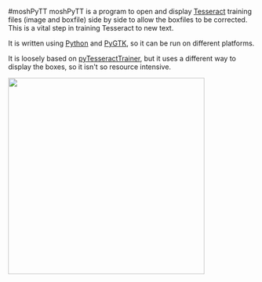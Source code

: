 #moshPyTT
moshPyTT is a program to open and display [Tesseract](http://code.google.com/p/tesseract-ocr/) training files (image and boxfile) side by side to allow the boxfiles to be corrected. This is a vital step in training Tesseract to new text.

It is written using [Python](http://python.org) and [PyGTK](http://pygtk.org), so it can be run on different platforms.

It is loosely based on [pyTesseractTrainer](https://github.com/BackupGGCode/pytesseracttrainer/), but it uses a different way to display the boxes, so it isn't so resource intensive.

<a href='https://web.archive.org/web/20150430105921/http://moshpytt.googlecode.com/files/moshpytt-screenshot-02.png'><img width='400' src='https://web.archive.org/web/20150430105921/http://moshpytt.googlecode.com/files/moshpytt-screenshot-02.png' /></a>

